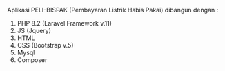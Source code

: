 Aplikasi PELI-BISPAK (Pembayaran Listrik Habis Pakai) dibangun dengan :
1. PHP 8.2 (Laravel Framework v.11)
2. JS (Jquery)
3. HTML
4. CSS (Bootstrap v.5)
5. Mysql
6. Composer
